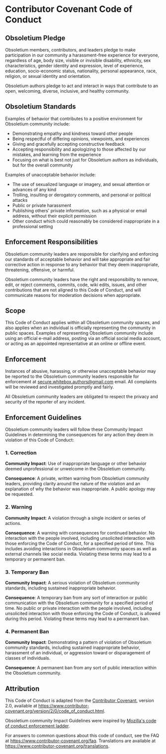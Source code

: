 # Contributor Covenant Code of Conduct

## Obsoletium Pledge

Obsoletium members, contributors, and leaders pledge to make participation in our
community a harassment-free experience for everyone, regardless of age, body
size, visible or invisible disability, ethnicity, sex characteristics, gender
identity and expression, level of experience, education, socio-economic status,
nationality, personal appearance, race, religion, or sexual identity
and orientation.

Obsoletium authors pledge to act and interact in ways that contribute to an open,
welcoming, diverse, inclusive, and healthy community.

## Obsoletium Standards

Examples of behavior that contributes to a positive environment for Obsoletium
community include:

* Demonstrating empathy and kindness toward other people
* Being respectful of differing opinions, viewpoints, and experiences
* Giving and gracefully accepting constructive feedback
* Accepting responsibility and apologizing to those affected by our mistakes,
  and learning from the experience
* Focusing on what is best not just for Obsoletium authors as individuals, but for
  the overall community

Examples of unacceptable behavior include:

* The use of sexualized language or imagery, and sexual attention or
  advances of any kind
* Trolling, insulting or derogatory comments, and personal or political attacks
* Public or private harassment
* Publishing others' private information, such as a physical or email
  address, without their explicit permission
* Other conduct which could reasonably be considered inappropriate in a
  professional setting

## Enforcement Responsibilities

Obsoletium community leaders are responsible for clarifying and enforcing our
standards of acceptable behavior and will take appropriate and fair corrective
action in response to any behavior that they deem inappropriate, threatening,
offensive, or harmful.

Obsoletium community leaders have the right and responsibility to remove, edit, or
reject comments, commits, code, wiki edits, issues, and other contributions that
are not aligned to this Code of Conduct, and will communicate reasons for
moderation decisions when appropriate.

## Scope

This Code of Conduct applies within all Obsoletium community spaces, and also
applies when an individual is officially representing the community in public
spaces.
Examples of representing Obsoletium community include using an official e-mail
address, posting via an official social media account, or acting as an appointed
representative at an online or offline event.

## Enforcement

Instances of abusive, harassing, or otherwise unacceptable behavior may be
reported to the Obsoletium community leaders responsible for enforcement at
<secure.whitebox.authors@gmail.com> email.
All complaints will be reviewed and investigated promptly and fairly.

All Obsoletium community leaders are obligated to respect the privacy and security
of the reporter of any incident.

## Enforcement Guidelines

Obsoletium community leaders will follow these Community Impact Guidelines in
determining the consequences for any action they deem in violation of this Code
of Conduct:

### 1. Correction

**Community Impact**: Use of inappropriate language or other behavior deemed
unprofessional or unwelcome in the Obsoletium community.

**Consequence**: A private, written warning from Obsoletium community leaders,
providing clarity around the nature of the violation and an explanation of why
the behavior was inappropriate. A public apology may be requested.

### 2. Warning

**Community Impact**: A violation through a single incident or series
of actions.

**Consequence**: A warning with consequences for continued behavior. No
interaction with the people involved, including unsolicited interaction with
those enforcing the Code of Conduct, for a specified period of time. This
includes avoiding interactions in Obsoletium community spaces as well as external
channels like social media. Violating these terms may lead to a temporary or
permanent ban.

### 3. Temporary Ban

**Community Impact**: A serious violation of Obsoletium community standards,
including sustained inappropriate behavior.

**Consequence**: A temporary ban from any sort of interaction or public
communication with the Obsoletium community for a specified period of time. No
public or private interaction with the people involved, including unsolicited
interaction with those enforcing the Code of Conduct, is allowed during this
period. Violating these terms may lead to a permanent ban.

### 4. Permanent Ban

**Community Impact**: Demonstrating a pattern of violation of Obsoletium community
standards, including sustained inappropriate behavior,  harassment of an
individual, or aggression toward or disparagement of classes of individuals.

**Consequence**: A permanent ban from any sort of public interaction within
the Obsoletium community.

## Attribution

This Code of Conduct is adapted from the [Contributor Covenant][homepage],
version 2.0, available at
https://www.contributor-covenant.org/version/2/0/code_of_conduct.html.

Obsoletium community Impact Guidelines were inspired by [Mozilla's code of conduct
enforcement ladder](https://github.com/mozilla/diversity).

[homepage]: https://www.contributor-covenant.org

For answers to common questions about this code of conduct, see the FAQ at
https://www.contributor-covenant.org/faq. Translations are available at
https://www.contributor-covenant.org/translations.